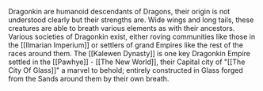 Dragonkin are humanoid descendants of Dragons, their origin is not understood clearly but their strengths are. Wide wings and long tails, these creatures are able to breath various elements as with their ancestors. 
Various societies of Dragonkin exist, either roving communities like those in the [[Ilmarian Imperium]] or settlers of grand Empires like the rest of the races around them. The [[Kalewen Dynasty]] is one key Dragonkin Empire settled in the [[Pawhye]] - [[The New World]], their Capital city of "[[The City Of Glass]]" a marvel to behold; entirely constructed in Glass forged from the Sands around them by their own breath. 
